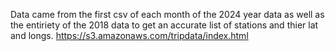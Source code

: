 Data came from the first csv of each month of the 2024 year data as well as the entiriety of the 2018 data to get an accurate list of stations and thier lat and longs.
https://s3.amazonaws.com/tripdata/index.html
